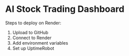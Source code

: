 # AI Stock Trading Dashboard

Steps to deploy on Render:
1. Upload to GitHub
2. Connect to Render
3. Add environment variables
4. Set up UptimeRobot
